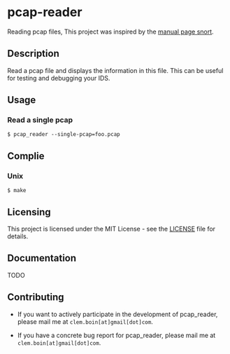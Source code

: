 # pcap-reader
Reading pcap files, This project was inspired by the [manual page snort](http://manual-snort-org.s3-website-us-east-1.amazonaws.com/node8.html).

## Description
Read a pcap file and displays the information in this file. This can be useful for testing and debugging your IDS.

## Usage

### Read a single pcap
```{r, engine='bash', single_pcap}
$ pcap_reader --single-pcap=foo.pcap
```
## Complie

### Unix
```{r, engine='bash', install_make}
$ make
```

## Licensing

This project is licensed under the MIT License - see the [LICENSE](LICENSE) file for details.

## Documentation

TODO

## Contributing

- If you want to actively participate in the development of pcap_reader, please mail me at `clem.boin[at]gmail[dot]com`.

- If you have a concrete bug report for pcap_reader, please mail me at `clem.boin[at]gmail[dot]com`.
